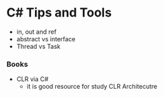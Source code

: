 # C# Tips and Tools

- in, out and ref
- abstract vs interface
- Thread vs Task

### Books 

- CLR via C# 
  - it is good resource for study CLR Architecutre
